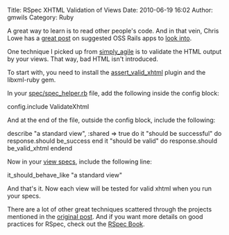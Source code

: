 Title: RSpec XHTML Validation of Views
Date: 2010-06-19 16:02
Author: gmwils
Category: Ruby

A great way to learn is to read other people's code. And in that vein,
Chris Lowe has a [great post][] on suggested OSS Rails apps to [look
into][great post].

</p>

One technique I picked up from [simply\_agile][] is to validate the HTML
output by your views. That way, bad HTML isn't introduced.

</p>

To start with, you need to install the [assert\_valid\_xhtml][] plugin
and the libxml-ruby gem.

</p>

In your [spec/spec\_helper.rb][] file, add the following inside the
config block:

</p>

<p>
    config.include ValidateXhtml

</p>

And at the end of the file, outside the config block, include the
following:

</p>

<p>
    describe "a standard view", :shared => true do  it "should be successful" do    response.should be_success  end  it "should be valid" do    response.should be_valid_xhtml     endend

</p>

Now in your [view specs][], include the following line:

</p>

<p>
    it_should_behave_like "a standard view"

</p>

And that's it. Now each view will be tested for valid xhtml when you run
your specs.

</p>

There are a lot of other great techniques scattered through the projects
mentioned in the [original post][great post]. And if you want more
details on good practices for RSpec, check out the [RSpec Book][].

</p>

  [great post]: http://blog.chrislowis.co.uk/2010/05/31/five-rails-apps-to-study-and-learn-from.html
  [simply\_agile]: http://github.com/camelpunch/simply_agile
  [assert\_valid\_xhtml]: http://github.com/camelpunch/simply_agile/tree/master/vendor/plugins/assert_valid_xhtml/
  [spec/spec\_helper.rb]: http://github.com/camelpunch/simply_agile/blob/master/spec/spec_helper.rb
  [view specs]: http://github.com/camelpunch/simply_agile/tree/master/spec/views
  [RSpec Book]: http://www.pragprog.com/titles/achbd/the-rspec-book
